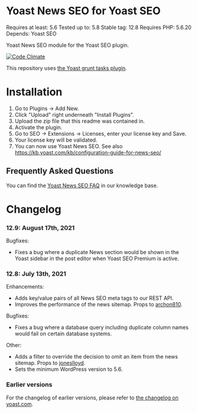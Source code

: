 Yoast News SEO for Yoast SEO
==========================
Requires at least: 5.6
Tested up to: 5.8
Stable tag: 12.8
Requires PHP: 5.6.20
Depends: Yoast SEO

Yoast News SEO module for the Yoast SEO plugin.

[![Code Climate](https://codeclimate.com/repos/54523c37e30ba0670f0016b8/badges/373c97133cba47d9822b/gpa.svg)](https://codeclimate.com/repos/54523c37e30ba0670f0016b8/feed)

This repository uses [the Yoast grunt tasks plugin](https://github.com/Yoast/plugin-grunt-tasks).

Installation
============

1. Go to Plugins -> Add New.
2. Click "Upload" right underneath "Install Plugins".
3. Upload the zip file that this readme was contained in.
4. Activate the plugin.
5. Go to SEO -> Extensions -> Licenses, enter your license key and Save.
6. Your license key will be validated.
7. You can now use Yoast News SEO. See also https://kb.yoast.com/kb/configuration-guide-for-news-seo/

Frequently Asked Questions
--------------------------

You can find the [Yoast News SEO FAQ](https://kb.yoast.com/kb/category/news-seo/) in our knowledge base.

Changelog
=========

### 12.9: August 17th, 2021
Bugfixes:
* Fixes a bug where a duplicate News section would be shown in the Yoast sidebar in the post editor when Yoast SEO Premium is active.

### 12.8: July 13th, 2021
Enhancements:
* Adds key/value pairs of all News SEO meta tags to our REST API.
* Improves the performance of the news sitemap. Props to [archon810](https://github.com/archon810).

Bugfixes:
* Fixes a bug where a database query including duplicate column names would fail on certain database systems.

Other:
* Adds a filter to override the decision to omit an item from the news sitemap. Props to [joneslloyd](https://github.com/joneslloyd).
* Sets the minimum WordPress version to 5.6.

### Earlier versions
For the changelog of earlier versions, please refer to [the changelog on yoast.com](https://yoa.st/news-seo-changelog).
